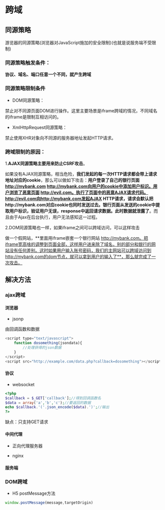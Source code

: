 # 跨域

## 同源策略

游览器的同源策略(浏览器对JavaScript施加的安全限制)(也就是说服务端不受限制)

### 同源策略触发条件：

**协议、域名、端口任意一个不同，就产生跨域**

### 同源策略限制条件

* DOM同源策略：

禁止对不同源页面DOM进行操作。这里主要场景是iframe跨域的情况，不同域名的iframe是限制互相访问的。

* XmlHttpRequest同源策略：

禁止使用XHR对象向不同源的服务器地址发起HTTP请求。




### 跨域限制的原因：

1.**AJAX同源策略主要用来防止CSRF攻击**。

如果没有AJAX同源策略，相当危险，**我们发起的每一次HTTP请求都会带上请求地址对应的cookie**，那么可以做如下攻击：**用户登录了自己的银行页面 http://mybank.com http://mybank.com向用户的cookie中添加用户标识。用户浏览了恶意页面 http://evil.com。执行了页面中的恶意AJAX请求代码。http://evil.com向http://mybank.com发起AJAX HTTP请求，请求会默认把http://mybank.com对应cookie也同时发送过去。银行页面从发送的cookie中提取用户标识，验证用户无误，response中返回请求数据。此时数据就泄露了**。而且由于Ajax在后台执行，用户无法感知这一过程。

2.DOM同源策略也一样，如果iframe之间可以跨域访问，可以这样攻击

做一个假网站，**里面用iframe嵌套一个银行网站 http://mybank.com。把iframe宽高啥的调整到页面全部，这样用户进来除了域名，别的部分和银行的网站没有任何差别。这时如果用户输入账号密码，我们的主网站可以跨域访问到http://mybank.com的dom节点，就可以拿到用户的输入了**，那么就完成了一次攻击。




## 解决方法

### ajax跨域

#### 浏览器
* jsonp

由回调函数和数据
```javascript
<script type="text/javascript">
    function dosomething(jsondata){
        //处理获得的json数据
    }
</script>
<script src="http://example.com/data.php?callback=dosomething"></script>
```

#### 协议
* websocket 

```php
<?php
$callback = $_GET['callback'];//得到回调函数名
$data = array('a','b','c');//要返回的数据
echo $callback.'('.json_encode($data).')';//输出
?>
```
缺点：只支持GET请求

#### 中间代理

* 正向代理服务器

* nginx

#### 服务端


### DOM跨域

* H5 postMessage方法

```javascript
window.postMessage(message,targetOrigin) 
``` 














